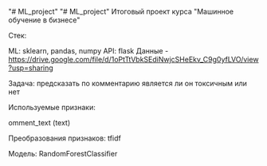 "# ML_project" 
"# ML_project" 
Итоговый проект курса "Машинное обучение в бизнесе"

Стек:

ML: sklearn, pandas, numpy API: flask
Данные  - https://drive.google.com/file/d/1oPtTtVbkSEdiNwjcSHeEkv_C9g0yfLVO/view?usp=sharing

Задача: предсказать по комментарию является ли он токсичным или нет

Используемые признаки:

omment_text (text)

Преобразования признаков: tfidf

Модель: RandomForestClassifier